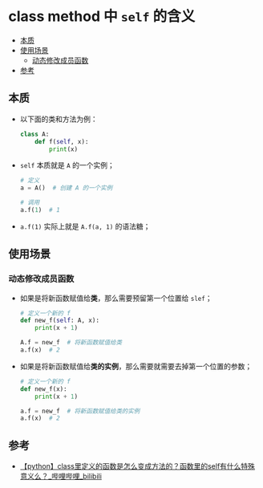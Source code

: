 class method 中 `self` 的含义
===

- [本质](#本质)
- [使用场景](#使用场景)
    - [动态修改成员函数](#动态修改成员函数)
- [参考](#参考)

## 本质

- 以下面的类和方法为例：
    ```python
    class A:
        def f(self, x):
            print(x)
    ``` 
- `self` 本质就是 `A` 的一个实例；
    ```python
    # 定义
    a = A()  # 创建 A 的一个实例
    
    # 调用
    a.f(1)  # 1
    ```
- `a.f(1)` 实际上就是 `A.f(a, 1)` 的语法糖；


## 使用场景

### 动态修改成员函数
- 如果是将新函数赋值给**类**，那么需要预留第一个位置给 `slef`；
    ```python
    # 定义一个新的 f
    def new_f(self: A, x):
        print(x + 1)

    A.f = new_f  # 将新函数赋值给类
    a.f(x)  # 2
    ```
- 如果是将新函数赋值给**类的实例**，那么需要就需要去掉第一个位置的参数；
    ```python
    # 定义一个新的 f
    def new_f(x):
        print(x + 1)

    a.f = new_f  # 将新函数赋值给类的实例
    a.f(x)  # 2
    ```


## 参考
- [【python】class里定义的函数是怎么变成方法的？函数里的self有什么特殊意义么？_哔哩哔哩_bilibili](https://www.bilibili.com/video/BV1pa411e7tQ)
